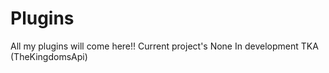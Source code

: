 Plugins
=======

All my plugins will come here!!
Current project's
None
In development
TKA (TheKingdomsApi)
